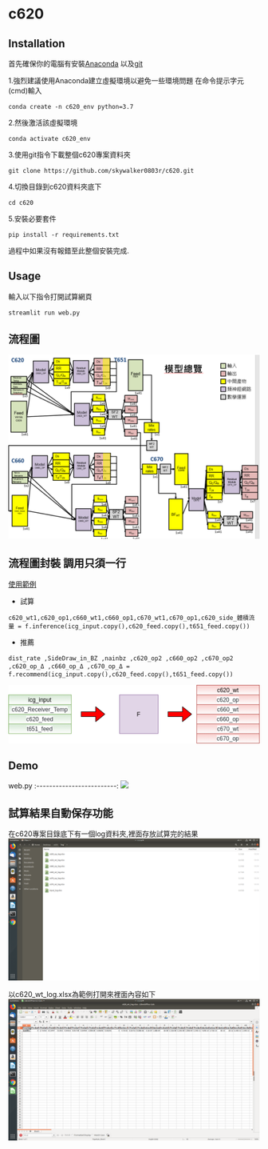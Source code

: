 # c620

## Installation
首先確保你的電腦有安裝[Anaconda](https://www.anaconda.com/products/individual)
以及[git](https://git-scm.com/downloads)


1.強烈建議使用Anaconda建立虛擬環境以避免一些環境問題
在命令提示字元(cmd)輸入
```
conda create -n c620_env python=3.7
```
2.然後激活該虛擬環境
```
conda activate c620_env
```
3.使用git指令下載整個c620專案資料夾
```
git clone https://github.com/skywalker0803r/c620.git
```
4.切換目錄到c620資料夾底下
```
cd c620
```
5.安裝必要套件
```
pip install -r requirements.txt
```
過程中如果沒有報錯至此整個安裝完成.

## Usage

輸入以下指令打開試算網頁
```
streamlit run web.py
```

## 流程圖

![](https://github.com/skywalker0803r/c620/blob/main/img/overview2.PNG)

## 流程圖封裝 調用只須一行
[使用範例](https://github.com/skywalker0803r/c620/blob/main/test0526.ipynb)

* 試算
```
c620_wt1,c620_op1,c660_wt1,c660_op1,c670_wt1,c670_op1,c620_side_體積流量 = f.inference(icg_input.copy(),c620_feed.copy(),t651_feed.copy())
```

* 推薦
```
dist_rate ,SideDraw_in_BZ ,nainbz ,c620_op2 ,c660_op2 ,c670_op2 ,c620_op_Δ ,c660_op_Δ ,c670_op_Δ = f.recommend(icg_input.copy(),c620_feed.copy(),t651_feed.copy())
```
![](https://github.com/skywalker0803r/c620/blob/main/img/F.png)



## Demo

web.py
:-------------------------:
![](https://github.com/skywalker0803r/c620/blob/main/gif/web.gif)

## 試算結果自動保存功能

在c620專案目錄底下有一個log資料夾,裡面存放試算完的結果
![](https://github.com/skywalker0803r/c620/blob/main/img/log_dir.png)

以c620_wt_log.xlsx為範例打開來裡面內容如下
![](https://github.com/skywalker0803r/c620/blob/main/img/c620wt_log.png)
